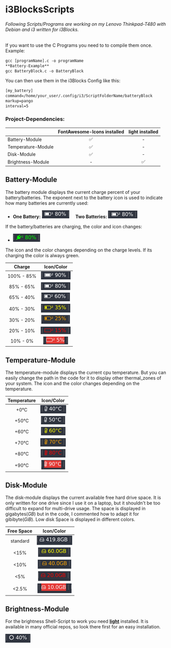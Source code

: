 # i3BlocksScripts

###### Following Scripts/Programs are working on my Lenovo Thinkpad-T480 with Debian and i3 written for i3Blocks.

If you want to use the C Programs you need to to compile them once. Example:
```
gcc [programName].c -o programName
**Battery-Example**
gcc BatteryBlock.c -o BatteryBlock
```
You can then use them in the i3Blocks Config like this:
```
[my_battery]
command=/home/your_user/.config/i3/ScriptFolderName/batteryBlock
markup=pango
interval=5 
```


### Project-Dependencies:

|   | FontAwesome-Icons installed | light installed |
|---|:-:|:-:|
| Battery-Module | :white_check_mark: | - | 
| Temperature-Module | :white_check_mark: | - |
| Disk-Module | :white_check_mark:  |  - |
| Brightness-Module | - |  :white_check_mark: |


## Battery-Module

The battery module displays the current charge percent of your battery/batteries. 
The exponent next to the battery icon is used to indicate how many batteries are currently used:
 * **One Battery:** ![One Battery](/images/singleBattery80.png) &nbsp;&nbsp;&nbsp; **Two Batteries:** ![Two Batteries](/images/battery80.png)

If the battery/batteries are charging, the color and icon changes:
 * ![Charging](/images/batteryPlug.png)

The icon and the color changes depending on the charge levels. If its charging the color is always green.

| Charge | Icon/Color |
|:-:|:-:|
|100% - 85%|![](/images/battery90.png)|
|85% - 65%|![](/images/battery80.png)|
|65% - 40%|![](/images/battery60.png)|
|40% - 30%|![](/images/battery35.png)|
|30% - 20%|![](/images/battery25.png)|
|20% - 10%|![](/images/battery15.png)|
|10% - 0%|![](/images/battery5.png)|


## Temperature-Module

The temperature-module displays the current cpu temperature. But you can easily change the path in the code for it to display other thermal_zones of your system.
The icon and the color changes depending on the temperature.

| Temperature | Icon/Color |
|:-:|:-:|
| +0°C |![](/images/temp40.png)|
| +50°C |![](/images/temp50.png)|
| +60°C |![](/images/temp60.png)|
| +70°C |![](/images/temp70.png)|
| +80°C |![](/images/temp80.png)|
| +90°C |![](/images/temp90.png)|

## Disk-Module

The disk-module displays the current available free hard drive space. It is only written for one drive since I use it on a laptop, but it shouldn't be too difficult to expand for multi-drive usage. The space is displayed in gigabytes(*GB*) but in the code, I commented how to adapt it for gibibyte(*GiB*).
Low disk Space is displayed in different colors.

| Free Space | Icon/Color |
|:-:|:-:|
| standard |![](/images/disk.png)|
| <15% |![](/images/disk60.png)|
| <10% |![](/images/disk40.png)|
| <5% |![](/images/disk20.png)|
| <2.5% |![](/images/disk10.png)|


## Brightness-Module

For the brightness Shell-Script to work you need **[light](https://github.com/haikarainen/light)** installed. It is available in many official repos, so look there first for an easy installation.

![Example-Brightness](/images/brightnessLevel.png)
